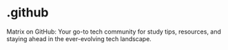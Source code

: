 # .github
Matrix on GitHub: Your go-to tech community for study tips, resources, and staying ahead in the ever-evolving tech landscape.
